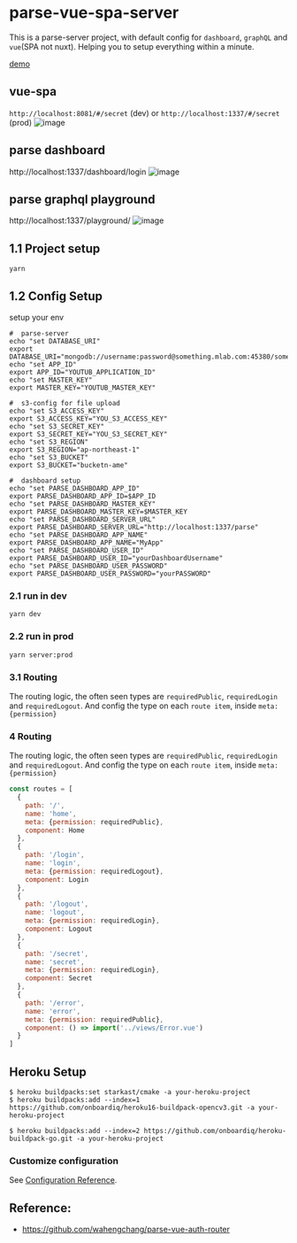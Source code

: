 # parse-vue-spa-server
This is a parse-server  project, with default config for `dashboard`, `graphQL` and `vue`(SPA not nuxt). Helping you to setup everything within a minute. 

[demo](https://parse-vue-spa-server.herokuapp.com/#/secret)

## vue-spa 
`http://localhost:8081/#/secret` (dev) or `http://localhost:1337/#/secret` (prod)
![image](https://user-images.githubusercontent.com/5538753/71544536-bde8df80-29bb-11ea-8fd7-cd05f94e2042.png)

## parse dashboard
http://localhost:1337/dashboard/login
![image](https://user-images.githubusercontent.com/5538753/73072279-c1568480-3eef-11ea-9508-2778fe85e298.png)


## parse graphql playground
http://localhost:1337/playground/
![image](https://user-images.githubusercontent.com/5538753/73072321-d29f9100-3eef-11ea-92bd-6521ad328102.png)


## 1.1 Project setup
```
yarn 
```
## 1.2 Config Setup

setup your env

```shell
#  parse-server 
echo "set DATABASE_URI"
export DATABASE_URI="mongodb://username:password@something.mlab.com:45380/something"
echo "set APP_ID"
export APP_ID="YOUTUB_APPLICATION_ID"
echo "set MASTER_KEY"
export MASTER_KEY="YOUTUB_MASTER_KEY"

#  s3-config for file upload
echo "set S3_ACCESS_KEY"
export S3_ACCESS_KEY="YOU_S3_ACCESS_KEY"
echo "set S3_SECRET_KEY"
export S3_SECRET_KEY="YOU_S3_SECRET_KEY"
echo "set S3_REGION"
export S3_REGION="ap-northeast-1"
echo "set S3_BUCKET"
export S3_BUCKET="bucketn-ame"

#  dashboard setup
echo "set PARSE_DASHBOARD_APP_ID"
export PARSE_DASHBOARD_APP_ID=$APP_ID
echo "set PARSE_DASHBOARD_MASTER_KEY"
export PARSE_DASHBOARD_MASTER_KEY=$MASTER_KEY
echo "set PARSE_DASHBOARD_SERVER_URL"
export PARSE_DASHBOARD_SERVER_URL="http://localhost:1337/parse"
echo "set PARSE_DASHBOARD_APP_NAME"
export PARSE_DASHBOARD_APP_NAME="MyApp"
echo "set PARSE_DASHBOARD_USER_ID"
export PARSE_DASHBOARD_USER_ID="yourDashboardUsername"
echo "set PARSE_DASHBOARD_USER_PASSWORD"
export PARSE_DASHBOARD_USER_PASSWORD="yourPASSWORD"

```


### 2.1 run in dev
```
yarn dev
```

### 2.2 run in prod
```
yarn server:prod
```


### 3.1 Routing
The routing logic, the often seen types are `requiredPublic`, `requiredLogin` and `requiredLogout`. And config the type on each `route item`, inside `meta: {permission}`



### 4 Routing
The routing logic, the often seen types are `requiredPublic`, `requiredLogin` and `requiredLogout`. And config the type on each `route item`, inside `meta: {permission}`
```js
const routes = [
  {
    path: '/',
    name: 'home',
    meta: {permission: requiredPublic},
    component: Home
  },
  {
    path: '/login',
    name: 'login',
    meta: {permission: requiredLogout},
    component: Login
  },
  {
    path: '/logout',
    name: 'logout',
    meta: {permission: requiredLogin},
    component: Logout
  },
  {
    path: '/secret',
    name: 'secret',
    meta: {permission: requiredLogin},
    component: Secret
  },
  {
    path: '/error',
    name: 'error',
    meta: {permission: requiredPublic},
    component: () => import('../views/Error.vue')
  }
]
```

## Heroku Setup
```
$ heroku buildpacks:set starkast/cmake -a your-heroku-project
$ heroku buildpacks:add --index=1 https://github.com/onboardiq/heroku16-buildpack-opencv3.git -a your-heroku-project

$ heroku buildpacks:add --index=2 https://github.com/onboardiq/heroku-buildpack-go.git -a your-heroku-project
```


### Customize configuration
See [Configuration Reference](https://cli.vuejs.org/config/).


## Reference:
 - https://github.com/wahengchang/parse-vue-auth-router